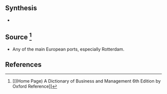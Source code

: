 ## Synthesis
- 
## Source [^1]
- Any of the main European ports, especially Rotterdam.
## References

[^1]: [[(Home Page) A Dictionary of Business and Management 6th Edition by Oxford Reference]]